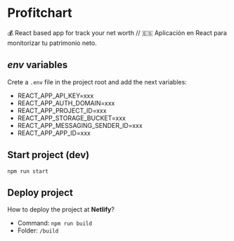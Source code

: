 # Profitchart

💰 React based app for track your net worth 
// 🇪🇸 Aplicación en React para monitorizar tu patrimonio neto.

## *env* variables

Crete a `.env` file in the project root and add the next variables:

- REACT_APP_API_KEY=xxx
- REACT_APP_AUTH_DOMAIN=xxx
- REACT_APP_PROJECT_ID=xxx
- REACT_APP_STORAGE_BUCKET=xxx
- REACT_APP_MESSAGING_SENDER_ID=xxx
- REACT_APP_APP_ID=xxx

## Start project (dev)
```shell
npm run start
```

## Deploy project
How to deploy the project at **Netlify**?

- Command: `npm run build`
- Folder: `/build`
